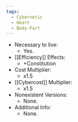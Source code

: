 ```yaml
---
tags:
  - Cybernetic
  - Heart
  - Body-Part
---
```

* Necessary to live:
	* Yes.
* [[Efficiency]] Effects:
	* +Constitution
* Cost Multiplier:
	* x1.5
* [[Cybercost]] Multiplier:
	* x1.5
* Nonexistent Versions:
	* None.
* Additional Info:
	* None.